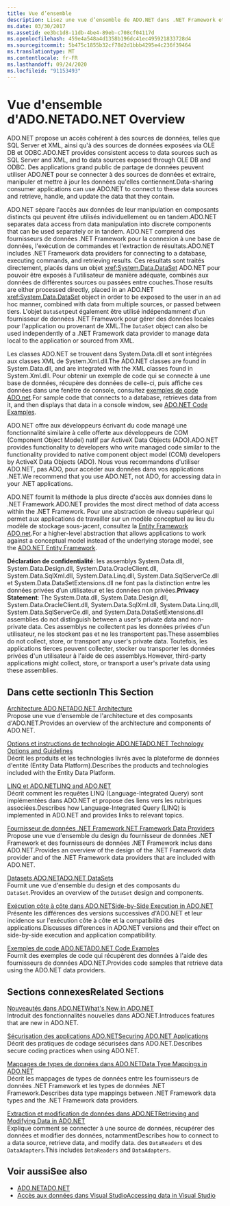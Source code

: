 ```yaml
---
title: Vue d’ensemble
description: Lisez une vue d’ensemble de ADO.NET dans .NET Framework et consultez les ressources pour obtenir des explications plus détaillées et des exemples.
ms.date: 03/30/2017
ms.assetid: ee3bc1d8-11db-4be4-89eb-c708cf04117d
ms.openlocfilehash: 459e4a548a4d1358b196dc41ec495921833728d4
ms.sourcegitcommit: 5b475c1855b32cf78d2d1bbb4295e4c236f39464
ms.translationtype: MT
ms.contentlocale: fr-FR
ms.lasthandoff: 09/24/2020
ms.locfileid: "91153493"
---
```

# <a name="adonet-overview"></a><span data-ttu-id="356d0-103">Vue d'ensemble d'ADO.NET</span><span class="sxs-lookup"><span data-stu-id="356d0-103">ADO.NET Overview</span></span>

<span data-ttu-id="356d0-104">ADO.NET propose un accès cohérent à des sources de données, telles que SQL Server et XML, ainsi qu'à des sources de données exposées via OLE DB et ODBC.</span><span class="sxs-lookup"><span data-stu-id="356d0-104">ADO.NET provides consistent access to data sources such as SQL Server and XML, and to data sources exposed through OLE DB and ODBC.</span></span> <span data-ttu-id="356d0-105">Des applications grand public de partage de données peuvent utiliser ADO.NET pour se connecter à des sources de données et extraire, manipuler et mettre à jour les données qu'elles contiennent.</span><span class="sxs-lookup"><span data-stu-id="356d0-105">Data-sharing consumer applications can use ADO.NET to connect to these data sources and retrieve, handle, and update the data that they contain.</span></span>  
  
 <span data-ttu-id="356d0-106">ADO.NET sépare l'accès aux données de leur manipulation en composants distincts qui peuvent être utilisés individuellement ou en tandem.</span><span class="sxs-lookup"><span data-stu-id="356d0-106">ADO.NET separates data access from data manipulation into discrete components that can be used separately or in tandem.</span></span> <span data-ttu-id="356d0-107">ADO.NET comprend des fournisseurs de données .NET Framework pour la connexion à une base de données, l'exécution de commandes et l'extraction de résultats.</span><span class="sxs-lookup"><span data-stu-id="356d0-107">ADO.NET includes .NET Framework data providers for connecting to a database, executing commands, and retrieving results.</span></span> <span data-ttu-id="356d0-108">Ces résultats sont traités directement, placés dans un objet <xref:System.Data.DataSet> ADO.NET pour pouvoir être exposés à l'utilisateur de manière adéquate, combinés aux données de différentes sources ou passées entre couches.</span><span class="sxs-lookup"><span data-stu-id="356d0-108">Those results are either processed directly, placed in an ADO.NET <xref:System.Data.DataSet> object in order to be exposed to the user in an ad hoc manner, combined with data from multiple sources, or passed between tiers.</span></span> <span data-ttu-id="356d0-109">L'objet `DataSet`peut également être utilisé indépendamment d'un fournisseur de données .NET Framework pour gérer des données locales pour l'application ou provenant de XML.</span><span class="sxs-lookup"><span data-stu-id="356d0-109">The `DataSet` object can also be used independently of a .NET Framework data provider to manage data local to the application or sourced from XML.</span></span>  
  
 <span data-ttu-id="356d0-110">Les classes ADO.NET se trouvent dans System.Data.dll et sont intégrées aux classes XML de System.Xml.dll.</span><span class="sxs-lookup"><span data-stu-id="356d0-110">The ADO.NET classes are found in System.Data.dll, and are integrated with the XML classes found in System.Xml.dll.</span></span> <span data-ttu-id="356d0-111">Pour obtenir un exemple de code qui se connecte à une base de données, récupère des données de celle-ci, puis affiche ces données dans une fenêtre de console, consultez [exemples de code ADO.net](ado-net-code-examples.md).</span><span class="sxs-lookup"><span data-stu-id="356d0-111">For sample code that connects to a database, retrieves data from it, and then displays that data in a console window, see [ADO.NET Code Examples](ado-net-code-examples.md).</span></span>  
  
 <span data-ttu-id="356d0-112">ADO.NET offre aux développeurs écrivant du code managé une fonctionnalité similaire à celle offerte aux développeurs de COM (Component Object Model) natif par ActiveX Data Objects (ADO).</span><span class="sxs-lookup"><span data-stu-id="356d0-112">ADO.NET provides functionality to developers who write managed code similar to the functionality provided to native component object model (COM) developers by ActiveX Data Objects (ADO).</span></span> <span data-ttu-id="356d0-113">Nous vous recommandons d'utiliser ADO.NET, pas ADO, pour accéder aux données dans vos applications .NET.</span><span class="sxs-lookup"><span data-stu-id="356d0-113">We recommend that you use ADO.NET, not ADO, for accessing data in your .NET applications.</span></span>  
  
 <span data-ttu-id="356d0-114">ADO.NET fournit la méthode la plus directe d'accès aux données dans le .NET Framework.</span><span class="sxs-lookup"><span data-stu-id="356d0-114">ADO.NET provides the most direct method of data access within the .NET Framework.</span></span> <span data-ttu-id="356d0-115">Pour une abstraction de niveau supérieur qui permet aux applications de travailler sur un modèle conceptuel au lieu du modèle de stockage sous-jacent, consultez la [Entity Framework ADO.net](./ef/index.md).</span><span class="sxs-lookup"><span data-stu-id="356d0-115">For a higher-level abstraction that allows applications to work against a conceptual model instead of the underlying storage model, see the [ADO.NET Entity Framework](./ef/index.md).</span></span>  
  
 <span data-ttu-id="356d0-116">**Déclaration de confidentialité**: les assemblys System.Data.dll, System.Data.Design.dll, System.Data.OracleClient.dll, System.Data.SqlXml.dll, System.Data.Linq.dll, System.Data.SqlServerCe.dll et System.Data.DataSetExtensions.dll ne font pas la distinction entre les données privées d’un utilisateur et les données non privées.</span><span class="sxs-lookup"><span data-stu-id="356d0-116">**Privacy Statement**: The System.Data.dll, System.Data.Design.dll, System.Data.OracleClient.dll, System.Data.SqlXml.dll, System.Data.Linq.dll, System.Data.SqlServerCe.dll, and System.Data.DataSetExtensions.dll assemblies do not distinguish between a user's private data and non-private data.</span></span>  <span data-ttu-id="356d0-117">Ces assemblys ne collectent pas les données privées d'un utilisateur, ne les stockent pas et ne les transportent pas.</span><span class="sxs-lookup"><span data-stu-id="356d0-117">These assemblies do not collect, store, or transport any user's private data.</span></span> <span data-ttu-id="356d0-118">Toutefois, les applications tierces peuvent collecter, stocker ou transporter les données privées d'un utilisateur à l'aide de ces assemblys.</span><span class="sxs-lookup"><span data-stu-id="356d0-118">However, third-party applications might collect, store, or transport a user's private data using these assemblies.</span></span>  
  
## <a name="in-this-section"></a><span data-ttu-id="356d0-119">Dans cette section</span><span class="sxs-lookup"><span data-stu-id="356d0-119">In This Section</span></span>  

 [<span data-ttu-id="356d0-120">Architecture ADO.NET</span><span class="sxs-lookup"><span data-stu-id="356d0-120">ADO.NET Architecture</span></span>](ado-net-architecture.md)  
 <span data-ttu-id="356d0-121">Propose une vue d'ensemble de l'architecture et des composants d'ADO.NET.</span><span class="sxs-lookup"><span data-stu-id="356d0-121">Provides an overview of the architecture and components of ADO.NET.</span></span>  
  
 [<span data-ttu-id="356d0-122">Options et instructions de technologie ADO.NET</span><span class="sxs-lookup"><span data-stu-id="356d0-122">ADO.NET Technology Options and Guidelines</span></span>](ado-net-technology-options-and-guidelines.md)  
 <span data-ttu-id="356d0-123">Décrit les produits et les technologies livrés avec la plateforme de données d'entité (Entity Data Platform).</span><span class="sxs-lookup"><span data-stu-id="356d0-123">Describes the products and technologies included with the Entity Data Platform.</span></span>  
  
 [<span data-ttu-id="356d0-124">LINQ et ADO.NET</span><span class="sxs-lookup"><span data-stu-id="356d0-124">LINQ and ADO.NET</span></span>](linq-and-ado-net.md)  
 <span data-ttu-id="356d0-125">Décrit comment les requêtes LINQ (Language-Integrated Query) sont implémentées dans ADO.NET et propose des liens vers les rubriques associées.</span><span class="sxs-lookup"><span data-stu-id="356d0-125">Describes how Language-Integrated Query (LINQ) is implemented in ADO.NET and provides links to relevant topics.</span></span>  
  
 [<span data-ttu-id="356d0-126">Fournisseur de données .NET Framework</span><span class="sxs-lookup"><span data-stu-id="356d0-126">.NET Framework Data Providers</span></span>](data-providers.md)  
 <span data-ttu-id="356d0-127">Propose une vue d'ensemble du design du fournisseur de données .NET Framework et des fournisseurs de données .NET Framework inclus dans ADO.NET.</span><span class="sxs-lookup"><span data-stu-id="356d0-127">Provides an overview of the design of the .NET Framework data provider and of the .NET Framework data providers that are included with ADO.NET.</span></span>  
  
 [<span data-ttu-id="356d0-128">Datasets ADO.NET</span><span class="sxs-lookup"><span data-stu-id="356d0-128">ADO.NET DataSets</span></span>](ado-net-datasets.md)  
 <span data-ttu-id="356d0-129">Fournit une vue d'ensemble du design et des composants du `DataSet`.</span><span class="sxs-lookup"><span data-stu-id="356d0-129">Provides an overview of the `DataSet` design and components.</span></span>  
  
 [<span data-ttu-id="356d0-130">Exécution côte à côte dans ADO.NET</span><span class="sxs-lookup"><span data-stu-id="356d0-130">Side-by-Side Execution in ADO.NET</span></span>](side-by-side-execution.md)  
 <span data-ttu-id="356d0-131">Présente les différences des versions successives d'ADO.NET et leur incidence sur l'exécution côte à côte et la compatibilité des applications.</span><span class="sxs-lookup"><span data-stu-id="356d0-131">Discusses differences in ADO.NET versions and their effect on side-by-side execution and application compatibility.</span></span>  
  
 [<span data-ttu-id="356d0-132">Exemples de code ADO.NET</span><span class="sxs-lookup"><span data-stu-id="356d0-132">ADO.NET Code Examples</span></span>](ado-net-code-examples.md)  
 <span data-ttu-id="356d0-133">Fournit des exemples de code qui récupèrent des données à l'aide des fournisseurs de données ADO.NET.</span><span class="sxs-lookup"><span data-stu-id="356d0-133">Provides code samples that retrieve data using the ADO.NET data providers.</span></span>  
  
## <a name="related-sections"></a><span data-ttu-id="356d0-134">Sections connexes</span><span class="sxs-lookup"><span data-stu-id="356d0-134">Related Sections</span></span>  

 [<span data-ttu-id="356d0-135">Nouveautés dans ADO.NET</span><span class="sxs-lookup"><span data-stu-id="356d0-135">What's New in ADO.NET</span></span>](whats-new.md)  
 <span data-ttu-id="356d0-136">Introduit des fonctionnalités nouvelles dans ADO.NET.</span><span class="sxs-lookup"><span data-stu-id="356d0-136">Introduces features that are new in ADO.NET.</span></span>  
  
 [<span data-ttu-id="356d0-137">Sécurisation des applications ADO.NET</span><span class="sxs-lookup"><span data-stu-id="356d0-137">Securing ADO.NET Applications</span></span>](securing-ado-net-applications.md)  
 <span data-ttu-id="356d0-138">Décrit des pratiques de codage sécurisées dans ADO.NET.</span><span class="sxs-lookup"><span data-stu-id="356d0-138">Describes secure coding practices when using ADO.NET.</span></span>  
  
 [<span data-ttu-id="356d0-139">Mappages de types de données dans ADO.NET</span><span class="sxs-lookup"><span data-stu-id="356d0-139">Data Type Mappings in ADO.NET</span></span>](data-type-mappings-in-ado-net.md)  
 <span data-ttu-id="356d0-140">Décrit les mappages de types de données entre les fournisseurs de données .NET Framework et les types de données .NET Framework.</span><span class="sxs-lookup"><span data-stu-id="356d0-140">Describes data type mappings between .NET Framework data types and the .NET Framework data providers.</span></span>  
  
 [<span data-ttu-id="356d0-141">Extraction et modification de données dans ADO.NET</span><span class="sxs-lookup"><span data-stu-id="356d0-141">Retrieving and Modifying Data in ADO.NET</span></span>](retrieving-and-modifying-data.md)  
 <span data-ttu-id="356d0-142">Explique comment se connecter à une source de données, récupérer des données et modifier des données, notamment</span><span class="sxs-lookup"><span data-stu-id="356d0-142">Describes how to connect to a data source, retrieve data, and modify data.</span></span> <span data-ttu-id="356d0-143">des `DataReaders` et des `DataAdapters`.</span><span class="sxs-lookup"><span data-stu-id="356d0-143">This includes `DataReaders` and `DataAdapters`.</span></span>  
  
## <a name="see-also"></a><span data-ttu-id="356d0-144">Voir aussi</span><span class="sxs-lookup"><span data-stu-id="356d0-144">See also</span></span>

- [<span data-ttu-id="356d0-145">ADO.NET</span><span class="sxs-lookup"><span data-stu-id="356d0-145">ADO.NET</span></span>](index.md)
- [<span data-ttu-id="356d0-146">Accès aux données dans Visual Studio</span><span class="sxs-lookup"><span data-stu-id="356d0-146">Accessing data in Visual Studio</span></span>](/visualstudio/data-tools/accessing-data-in-visual-studio)
